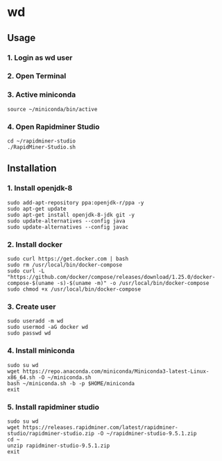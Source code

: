 # wd
## Usage
### 1. Login as wd user
### 2. Open Terminal
### 3. Active miniconda
```
source ~/miniconda/bin/active
```
### 4. Open Rapidminer Studio
```
cd ~/rapidminer-studio
./RapidMiner-Studio.sh
```

## Installation
### 1. Install openjdk-8
```
sudo add-apt-repository ppa:openjdk-r/ppa -y
sudo apt-get update
sudo apt-get install openjdk-8-jdk git -y
sudo update-alternatives --config java
sudo update-alternatives --config javac
```

### 2. Install docker
```
sudo curl https://get.docker.com | bash
sudo rm /usr/local/bin/docker-compose
sudo curl -L "https://github.com/docker/compose/releases/download/1.25.0/docker-compose-$(uname -s)-$(uname -m)" -o /usr/local/bin/docker-compose
sudo chmod +x /usr/local/bin/docker-compose
```

### 3. Create user
```
sudo useradd -m wd
sudo usermod -aG docker wd
sudo passwd wd
```

### 4. Install miniconda
```
sudo su wd
wget https://repo.anaconda.com/miniconda/Miniconda3-latest-Linux-x86_64.sh -O ~/miniconda.sh
bash ~/miniconda.sh -b -p $HOME/miniconda
exit
```

### 5. Install rapidminer studio
```
sudo su wd
wget https://releases.rapidminer.com/latest/rapidminer-studio/rapidminer-studio.zip -O ~/rapidminer-studio-9.5.1.zip
cd ~
unzip rapidminer-studio-9.5.1.zip
exit
```
